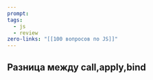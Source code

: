 ```yaml
---
prompt: 
tags:
  - js
  - review
zero-links: "[[100 вопросов по JS]]"
---
```

## Разница между call,apply,bind
